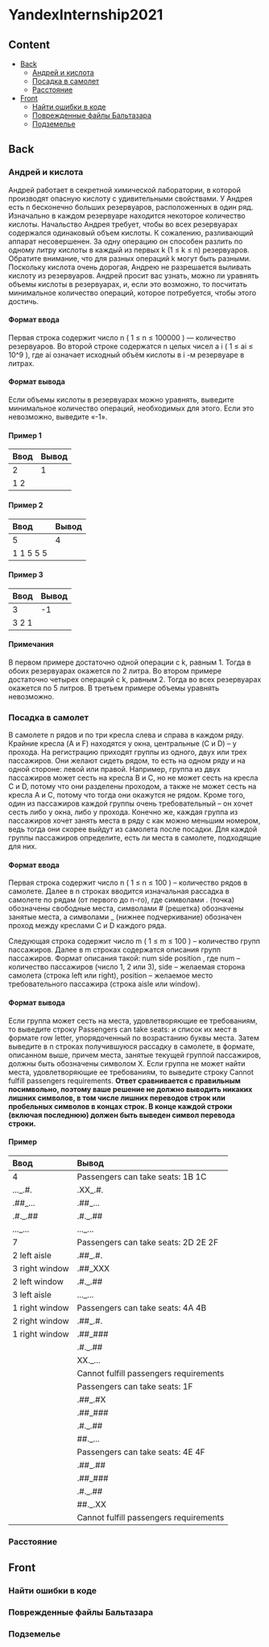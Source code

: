 # YandexInternship2021

## Content
* [Back](#back)
	- [Андрей и кислота](#андрей-и-кислота)
	- [Посадка в самолет](#посадка-в-самолет)
	- [Расстояние](#pасстояние)
* [Front](#front)
	- [Найти ошибки в коде](#найти-ошибки-в-коде)
	- [Поврежденные файлы Бальтазара](#поврежденные-файлы-бальтазара)
	- [Подземелье](#подземелье)
 
## Back
### Андрей и кислота
Андрей работает в секретной химической лаборатории, в которой производят опасную кислоту с удивительными свойствами. У Андрея есть n бесконечно больших резервуаров, расположенных в один ряд. Изначально в каждом резервуаре находится некоторое количество кислоты. Начальство Андрея требует, чтобы во всех резервуарах содержался одинаковый объем кислоты. К сожалению, разливающий аппарат несовершенен. За одну операцию он способен разлить по одному литру кислоты в каждый из первых k  (1 ≤ k ≤ n) резервуаров. Обратите внимание, что для разных операций k могут быть разными. Поскольку кислота очень дорогая, Андрею не разрешается выливать кислоту из резервуаров. Андрей просит вас узнать, можно ли уравнять объемы кислоты в резервуарах, и, если это возможно, то посчитать минимальное количество операций, которое потребуется, чтобы этого достичь.

#### Формат ввода
Первая строка содержит число n  ( 1 ≤ n ≤ 100000 ) — количество резервуаров. Во второй строке содержатся n целых чисел a i  ( 1 ≤ ai ≤ 10^9 ), где  ai  означает исходный объём кислоты в  i -м резервуаре в литрах.

#### Формат вывода
Если объемы кислоты в резервуарах можно уравнять, выведите минимальное количество операций, необходимых для этого.
Если это невозможно, выведите «-1».

#### Пример 1
| **Ввод** | **Вывод**  |
| :------- | :--------- |
| 2 | 1 |
| 1 2 |

#### Пример 2
| **Ввод** | **Вывод**  |
| :------- | :--------- |
| 5 | 4 |
| 1 1 5 5 5 |

#### Пример 3
| **Ввод** | **Вывод**  |
| :------- | :--------- |
| 3 | -1 |
| 3 2 1 |

#### Примечания
В первом примере достаточно одной операции с k, равным 1. Тогда в обоих резервуарах окажется по 2 литра.
Во втором примере достаточно четырех операций с k, равным 2. Тогда во всех резервуарах окажется по 5 литров.
В третьем примере объемы уравнять невозможно.


### Посадка в самолет
В самолете n рядов и по три кресла слева и справа в каждом ряду. Крайние кресла (A и F) находятся у окна, центральные (C и D) – у прохода. На регистрацию приходят группы из одного, двух или трех пассажиров. Они желают сидеть рядом, то есть на одном ряду и на одной стороне: левой или правой. Например, группа из двух пассажиров может сесть на кресла B и C, но не может сесть на кресла C и D, потому что они разделены проходом, а также не может сесть на кресла A и C, потому что тогда они окажутся не рядом. Кроме того, один из пассажиров каждой группы очень требовательный – он хочет сесть либо у окна, либо у прохода. Конечно же, каждая группа из пассажиров хочет занять места в ряду с как можно меньшим номером, ведь тогда они скорее выйдут из самолета после посадки. Для каждой группы пассажиров определите, есть ли места в самолете, подходящие для них.

#### Формат ввода
Первая строка содержит число n ( 1 ≤ n ≤ 100 ) – количество рядов в самолете. Далее в n строках вводится изначальная рассадка в самолете по рядам (от первого до n-го), где символами . (точка) обозначены свободные места, символами # (решетка) обозначены занятые места, а символами _ (нижнее подчеркивание) обозначен проход между креслами C и D каждого ряда.
 
Следующая строка содержит число  m  ( 1 ≤ m ≤ 100 ) – количество групп пассажиров. Далее в m строках содержатся описания групп пассажиров. Формат описания такой:  num side position , где  num – количество пассажиров (число 1, 2 или 3), side – желаемая сторона самолета (строка left или right), position  – желаемое место требовательного пассажира (строка aisle или window).

#### Формат вывода 
Если группа может сесть на места, удовлетворяющие ее требованиям, то выведите строку Passengers can take seats: и список их мест в формате row letter, упорядоченный по возрастанию буквы места. Затем выведите в n строках получившуюся рассадку в самолете, в формате, описанном выше, причем места, занятые текущей группой пассажиров, должны быть обозначены символом X.
Если группа не может найти места, удовлетворяющие ее требованиям, то выведите строку Cannot fulfill passengers requirements.
**Ответ сравнивается с правильным посимвольно, поэтому ваше решение не должно выводить никаких лишних символов, в том числе лишних переводов строк или пробельных символов в концах строк. В конце каждой строки (включая последнюю) должен быть выведен символ перевода строки.**

#### Пример
| **Ввод** | **Вывод**  |
| :------- | :--------- |
| 4 | Passengers can take seats: 1B 1C |
| ..._.#. | .XX_.#. |
| .##_... | .##_... |
| .#._.## | .#._.## |
| ..._... | ..._... |
| 7 | Passengers can take seats: 2D 2E 2F |
| 2 left aisle | .##_.#. |
| 3 right window | .##_XXX |
| 2 left window | .#._.## |
| 3 left aisle | ..._... |
| 1 right window | Passengers can take seats: 4A 4B |
| 2 right window | .##_.#. |
| 1 right window | .##_### |
| | .#._.## |
| | XX._... |
| | Cannot fulfill passengers requirements |
| | Passengers can take seats: 1F |
| | .##_.#X |
| | .##_### |
| | .#._.## |
| | ##._... |
| | Passengers can take seats: 4E 4F |
| | .##_.## |
| | .##_### |
| | .#._.## |
| | ##._.XX |
| | Cannot fulfill passengers requirements |


### Расстояние
## Front
### Найти ошибки в коде
### Поврежденные файлы Бальтазара
### Подземелье
